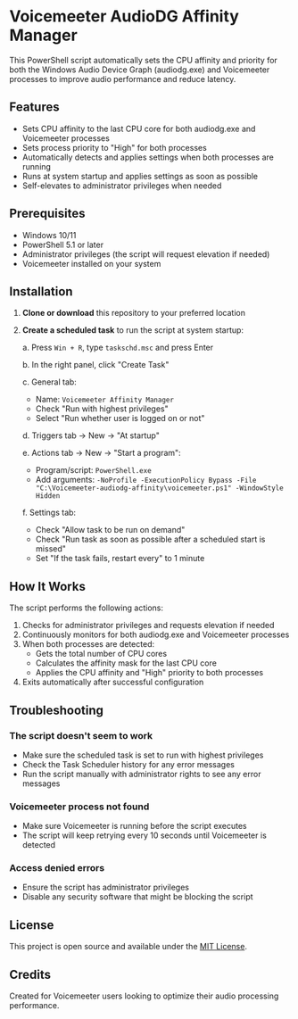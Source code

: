 # Voicemeeter AudioDG Affinity Manager

This PowerShell script automatically sets the CPU affinity and priority for both the Windows Audio Device Graph (audiodg.exe) and Voicemeeter processes to improve audio performance and reduce latency.

## Features

- Sets CPU affinity to the last CPU core for both audiodg.exe and Voicemeeter processes
- Sets process priority to "High" for both processes
- Automatically detects and applies settings when both processes are running
- Runs at system startup and applies settings as soon as possible
- Self-elevates to administrator privileges when needed

## Prerequisites

- Windows 10/11
- PowerShell 5.1 or later
- Administrator privileges (the script will request elevation if needed)
- Voicemeeter installed on your system

## Installation

1. **Clone or download** this repository to your preferred location
2. **Create a scheduled task** to run the script at system startup:

   a. Press `Win + R`, type `taskschd.msc` and press Enter
   
   b. In the right panel, click "Create Task"
   
   c. General tab:
      - Name: `Voicemeeter Affinity Manager`
      - Check "Run with highest privileges"
      - Select "Run whether user is logged on or not"
   
   d. Triggers tab → New → "At startup"
   
   e. Actions tab → New → "Start a program":
      - Program/script: `PowerShell.exe`
      - Add arguments: `-NoProfile -ExecutionPolicy Bypass -File "C:\Voicemeeter-audiodg-affinity\voicemeeter.ps1" -WindowStyle Hidden`
      
   f. Settings tab:
      - Check "Allow task to be run on demand"
      - Check "Run task as soon as possible after a scheduled start is missed"
      - Set "If the task fails, restart every" to 1 minute

## How It Works

The script performs the following actions:

1. Checks for administrator privileges and requests elevation if needed
2. Continuously monitors for both audiodg.exe and Voicemeeter processes
3. When both processes are detected:
   - Gets the total number of CPU cores
   - Calculates the affinity mask for the last CPU core
   - Applies the CPU affinity and "High" priority to both processes
4. Exits automatically after successful configuration

## Troubleshooting

### The script doesn't seem to work
- Make sure the scheduled task is set to run with highest privileges
- Check the Task Scheduler history for any error messages
- Run the script manually with administrator rights to see any error messages

### Voicemeeter process not found
- Make sure Voicemeeter is running before the script executes
- The script will keep retrying every 10 seconds until Voicemeeter is detected

### Access denied errors
- Ensure the script has administrator privileges
- Disable any security software that might be blocking the script

## License

This project is open source and available under the [MIT License](LICENSE).

## Credits

Created for Voicemeeter users looking to optimize their audio processing performance.